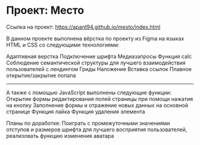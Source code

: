 Проект: Место
=====================

Ссылка на проект: https://apant94.github.io/mesto/index.html

В данном проекте выполнена вёрстка по проекту из Figma на языках HTML и CSS со следующими технологиями:

Адаптивная верстка Подключение шрифта Медиазапросы Функция calc Соблюдение семантической структуры для лучшего взаимодействия пользователей с лендингом Гриды Наложение Вставка ссылок Плавное открытие/закрытие попапа
***
А также с помощью JavaScript выполнены следующие функции:
Открытие формы редактирования полей страницы при помощи нажатия на кнопку
Заполнение формы и отражение новых данных на основной странице
Функция лайка
Функция удаления элемента

Планы по доработке: Поиграть с промежуточными значениями отступов и размеров шрифта для лучшего восприятия пользователей, реализовать функцию изменения аватара


